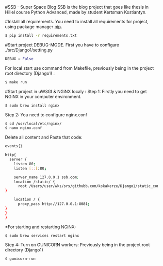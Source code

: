 #SSB - Super Space Blog
SSB is the blog project that goes like 
thesis in Hillel course Python Advanced, made by student Kertsman Kostiantyn.

#Install all requirements.
You need to install all requirements for project, using package manager [pip](https://pip.pypa.io/en/stable/).
```bash
$ pip install -r requirements.txt
```

#Start project DEBUG-MODE.
First you have to configure ./src/Django1/setting.py 
```python
DEBUG = False
```
For local start use command from Makefile, previously being in the project root directory (Django1) :
```bash
$ make run
```

#Start project in uWSGI & NGiNX localy :
Step 1:
Firstly you need to get NGiNX in your computer environment.
```bash
$ sudo brew install nginx
```

Step 2: You need to configure nginx.conf
```bash
$ cd /usr/local/etc/nginx/
$ nano nginx.conf
```
Delete all content and Paste that code:
```bash
events{}

http{
  server {
    listen 80;
    listen [::]:80;

    server_name 127.0.0.1 ssb.com;
    location /static/ {
      root /Users/user/wks/srs/githubb.com/kokakerze/Django1/static_content/;
}

    location / {
      proxy_pass http://127.0.0.1:8081;
}
}
}
```

*For starting and restarting NGiNX:
```bash
$ sudo brew services restart nginx
```

Step 4: Turn on GUNICORN workers:
Previously being in the project root directory (Django1) 
```bash
$ gunicorn-run
```

